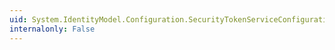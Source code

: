 ```yaml
---
uid: System.IdentityModel.Configuration.SecurityTokenServiceConfiguration.MaximumTokenLifetime
internalonly: False
---
```

